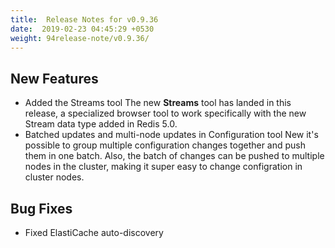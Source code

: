 ```yaml
---
title:  Release Notes for v0.9.36
date:  2019-02-23 04:45:29 +0530
weight: 94release-note/v0.9.36/
---
```

## New Features

- Added the Streams tool
The new **Streams** tool has landed in this release, a specialized browser tool to work specifically with the new Stream data type added in Redis 5.0.
- Batched updates and multi-node updates in Configuration tool
New it's possible to group multiple configuration changes together and push them in one batch. Also, the batch of changes can be pushed to multiple nodes in the cluster, making it super easy to change configration in cluster nodes.

## Bug Fixes

- Fixed ElastiCache auto-discovery
